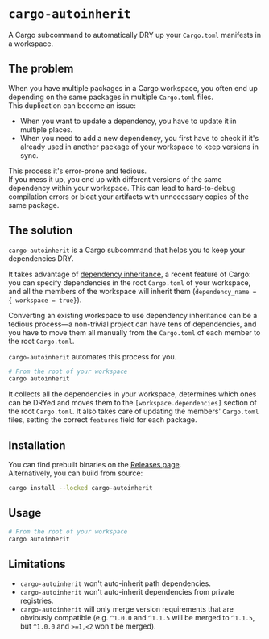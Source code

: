 # `cargo-autoinherit`

A Cargo subcommand to automatically DRY up your `Cargo.toml` manifests in a workspace.  

## The problem

When you have multiple packages in a Cargo workspace, you often end up depending on the same packages
in multiple `Cargo.toml` files.  
This duplication can become an issue:

- When you want to update a dependency, you have to update it in multiple places. 
- When you need to add a new dependency, you first have to check if it's already used in another package of your workspace
  to keep versions in sync.

This process it's error-prone and tedious.  
If you mess it up, you end up with different versions of the same dependency within your workspace. 
This can lead to hard-to-debug compilation errors or bloat your artifacts with unnecessary copies of the same package.

## The solution

`cargo-autoinherit` is a Cargo subcommand that helps you to keep your dependencies DRY.

It takes advantage of [dependency inheritance](https://doc.rust-lang.org/cargo/reference/specifying-dependencies.html#inheriting-a-dependency-from-a-workspace),
a recent feature of Cargo: you can specify dependencies in the root `Cargo.toml` of your workspace, 
and all the members of the workspace will inherit them (`dependency_name = { workspace = true}`).

Converting an existing workspace to use dependency inheritance can be a tedious process—a non-trivial project
can have tens of dependencies, and you have to move them all manually from the `Cargo.toml` 
of each member to the root `Cargo.toml`.

`cargo-autoinherit` automates this process for you.  

```bash
# From the root of your workspace
cargo autoinherit
```

It collects all the dependencies in your workspace, determines which ones can be DRYed and moves them to
the `[workspace.dependencies]` section of the root `Cargo.toml`. It also takes care of updating the members' 
`Cargo.toml` files, setting the correct `features` field for each package.

## Installation

You can find prebuilt binaries on the [Releases page](https://github.com/mainmatter/cargo-autoinherit/releases).  
Alternatively, you can build from source:

```bash
cargo install --locked cargo-autoinherit
```

## Usage

```bash
# From the root of your workspace
cargo autoinherit
```

## Limitations

- `cargo-autoinherit` won't auto-inherit path dependencies.
- `cargo-autoinherit` won't auto-inherit dependencies from private registries.
- `cargo-autoinherit` will only merge version requirements that are obviously compatible (e.g. 
  `^1.0.0` and `^1.1.5` will be merged to `^1.1.5`, but `^1.0.0` and `>=1,<2` won't be merged).




